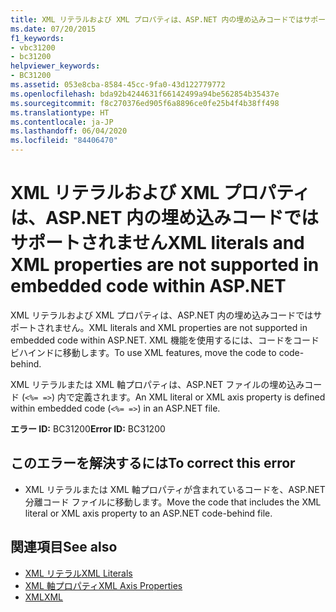 ```yaml
---
title: XML リテラルおよび XML プロパティは、ASP.NET 内の埋め込みコードではサポートされません
ms.date: 07/20/2015
f1_keywords:
- vbc31200
- bc31200
helpviewer_keywords:
- BC31200
ms.assetid: 053e8cba-8584-45cc-9fa0-43d122779772
ms.openlocfilehash: bda92b4244631f66142499a94be562854b35437e
ms.sourcegitcommit: f8c270376ed905f6a8896ce0fe25b4f4b38ff498
ms.translationtype: HT
ms.contentlocale: ja-JP
ms.lasthandoff: 06/04/2020
ms.locfileid: "84406470"
---
```

# <a name="xml-literals-and-xml-properties-are-not-supported-in-embedded-code-within-aspnet"></a><span data-ttu-id="faef5-102">XML リテラルおよび XML プロパティは、ASP.NET 内の埋め込みコードではサポートされません</span><span class="sxs-lookup"><span data-stu-id="faef5-102">XML literals and XML properties are not supported in embedded code within ASP.NET</span></span>
<span data-ttu-id="faef5-103">XML リテラルおよび XML プロパティは、ASP.NET 内の埋め込みコードではサポートされません。</span><span class="sxs-lookup"><span data-stu-id="faef5-103">XML literals and XML properties are not supported in embedded code within ASP.NET.</span></span> <span data-ttu-id="faef5-104">XML 機能を使用するには、コードをコードビハインドに移動します。</span><span class="sxs-lookup"><span data-stu-id="faef5-104">To use XML features, move the code to code-behind.</span></span>  
  
 <span data-ttu-id="faef5-105">XML リテラルまたは XML 軸プロパティは、ASP.NET ファイルの埋め込みコード (`<%= =>`) 内で定義されます。</span><span class="sxs-lookup"><span data-stu-id="faef5-105">An XML literal or XML axis property is defined within embedded code (`<%= =>`) in an ASP.NET file.</span></span>  
  
 <span data-ttu-id="faef5-106">**エラー ID:** BC31200</span><span class="sxs-lookup"><span data-stu-id="faef5-106">**Error ID:** BC31200</span></span>  
  
## <a name="to-correct-this-error"></a><span data-ttu-id="faef5-107">このエラーを解決するには</span><span class="sxs-lookup"><span data-stu-id="faef5-107">To correct this error</span></span>  
  
- <span data-ttu-id="faef5-108">XML リテラルまたは XML 軸プロパティが含まれているコードを、ASP.NET 分離コード ファイルに移動します。</span><span class="sxs-lookup"><span data-stu-id="faef5-108">Move the code that includes the XML literal or XML axis property to an ASP.NET code-behind file.</span></span>  
  
## <a name="see-also"></a><span data-ttu-id="faef5-109">関連項目</span><span class="sxs-lookup"><span data-stu-id="faef5-109">See also</span></span>

- [<span data-ttu-id="faef5-110">XML リテラル</span><span class="sxs-lookup"><span data-stu-id="faef5-110">XML Literals</span></span>](../xml-literals/index.md)
- [<span data-ttu-id="faef5-111">XML 軸プロパティ</span><span class="sxs-lookup"><span data-stu-id="faef5-111">XML Axis Properties</span></span>](../xml-axis/index.md)
- [<span data-ttu-id="faef5-112">XML</span><span class="sxs-lookup"><span data-stu-id="faef5-112">XML</span></span>](../../programming-guide/language-features/xml/index.md)
